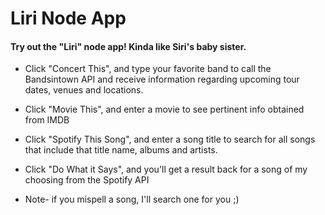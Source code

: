 # Liri Node App 
#### Try out the "Liri" node app! Kinda like Siri's baby sister.

- Click "Concert This", and type your favorite band to call the Bandsintown API and receive information regarding upcoming tour dates, venues and locations. 
- Click "Movie This", and enter a movie to see pertinent info obtained from IMDB
- Click "Spotify This Song", and enter a song title to search for all songs that include that title name, albums and artists. 
- Click "Do What it Says", and you'll get a result back for a song of my choosing from the Spotify API

- Note- if you mispell a song, I'll search one for you ;)